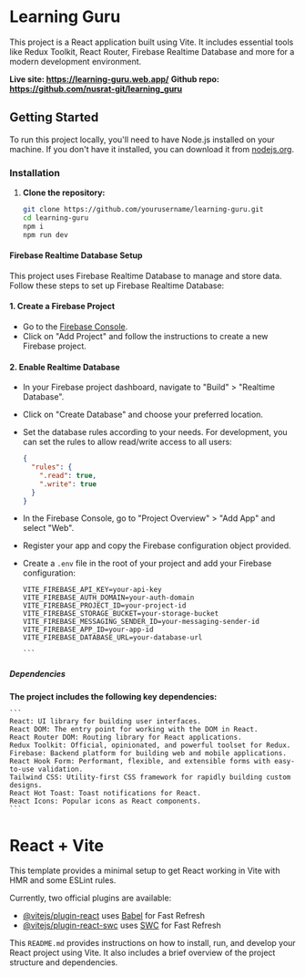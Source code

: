 # Learning Guru

This project is a React application built using Vite. It includes essential tools like Redux Toolkit, React Router, Firebase Realtime Database and more for a modern development environment.

**Live site: https://learning-guru.web.app/**
**Github repo: https://github.com/nusrat-git/learning_guru**

## Getting Started

To run this project locally, you'll need to have Node.js installed on your machine. If you don't have it installed, you can download it from [nodejs.org](https://nodejs.org/).

### Installation

1. **Clone the repository:**

   ```bash
   git clone https://github.com/yourusername/learning-guru.git
   cd learning-guru
   npm i
   npm run dev
   ```

#### Firebase Realtime Database Setup

This project uses Firebase Realtime Database to manage and store data. Follow these steps to set up Firebase Realtime Database:

#### 1. Create a Firebase Project

- Go to the [Firebase Console](https://console.firebase.google.com/).
- Click on "Add Project" and follow the instructions to create a new Firebase project.

#### 2. Enable Realtime Database

- In your Firebase project dashboard, navigate to "Build" > "Realtime Database".
- Click on "Create Database" and choose your preferred location.
- Set the database rules according to your needs. For development, you can set the rules to allow read/write access to all users:

  ```json
  {
    "rules": {
      ".read": true,
      ".write": true
    }
  }
  ```

- In the Firebase Console, go to "Project Overview" > "Add App" and select "Web".
- Register your app and copy the Firebase configuration object provided.

- Create a `.env` file in the root of your project and add your Firebase configuration:

  ````
  VITE_FIREBASE_API_KEY=your-api-key
  VITE_FIREBASE_AUTH_DOMAIN=your-auth-domain
  VITE_FIREBASE_PROJECT_ID=your-project-id
  VITE_FIREBASE_STORAGE_BUCKET=your-storage-bucket
  VITE_FIREBASE_MESSAGING_SENDER_ID=your-messaging-sender-id
  VITE_FIREBASE_APP_ID=your-app-id
  VITE_FIREBASE_DATABASE_URL=your-database-url

  ```
  ````

##### Dependencies

**The project includes the following key dependencies:**

    ```
    React: UI library for building user interfaces.
    React DOM: The entry point for working with the DOM in React.
    React Router DOM: Routing library for React applications.
    Redux Toolkit: Official, opinionated, and powerful toolset for Redux.
    Firebase: Backend platform for building web and mobile applications.
    React Hook Form: Performant, flexible, and extensible forms with easy-to-use validation.
    Tailwind CSS: Utility-first CSS framework for rapidly building custom designs.
    React Hot Toast: Toast notifications for React.
    React Icons: Popular icons as React components.
    ```

# React + Vite

This template provides a minimal setup to get React working in Vite with HMR and some ESLint rules.

Currently, two official plugins are available:

- [@vitejs/plugin-react](https://github.com/vitejs/vite-plugin-react/blob/main/packages/plugin-react/README.md) uses [Babel](https://babeljs.io/) for Fast Refresh
- [@vitejs/plugin-react-swc](https://github.com/vitejs/vite-plugin-react-swc) uses [SWC](https://swc.rs/) for Fast Refresh

This `README.md` provides instructions on how to install, run, and develop your React project using Vite. It also includes a brief overview of the project structure and dependencies.
